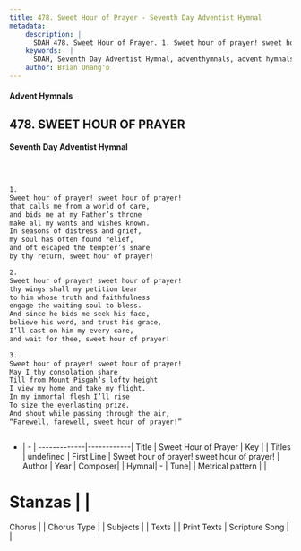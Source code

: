```yaml
---
title: 478. Sweet Hour of Prayer - Seventh Day Adventist Hymnal
metadata:
    description: |
      SDAH 478. Sweet Hour of Prayer. 1. Sweet hour of prayer! sweet hour of prayer! that calls me from a world of care, and bids me at my Father’s throne make all my wants and wishes known. In seasons of distress and grief, my soul has often found relief, and oft escaped the tempter’s snare by thy return, sweet hour of prayer!
    keywords:  |
      SDAH, Seventh Day Adventist Hymnal, adventhymnals, advent hymnals, Sweet Hour of Prayer, Sweet hour of prayer! sweet hour of prayer! 
    author: Brian Onang'o
---
```


#### Advent Hymnals
## 478. SWEET HOUR OF PRAYER
#### Seventh Day Adventist Hymnal

```txt



1.
Sweet hour of prayer! sweet hour of prayer!
that calls me from a world of care,
and bids me at my Father’s throne
make all my wants and wishes known.
In seasons of distress and grief,
my soul has often found relief,
and oft escaped the tempter’s snare
by thy return, sweet hour of prayer!

2.
Sweet hour of prayer! sweet hour of prayer!
thy wings shall my petition bear
to him whose truth and faithfulness
engage the waiting soul to bless.
And since he bids me seek his face,
believe his word, and trust his grace,
I’ll cast on him my every care,
and wait for thee, sweet hour of prayer!

3.
Sweet hour of prayer! sweet hour of prayer!
May I thy consolation share
Till from Mount Pisgah’s lofty height
I view my home and take my flight.
In my immortal flesh I’ll rise
To size the everlasting prize.
And shout while passing through the air,
“Farewell, farewell, sweet hour of prayer!”



```

- |   -  |
-------------|------------|
Title | Sweet Hour of Prayer |
Key |  |
Titles | undefined |
First Line | Sweet hour of prayer! sweet hour of prayer! |
Author | 
Year | 
Composer|  |
Hymnal|  - |
Tune|  |
Metrical pattern | |
# Stanzas |  |
Chorus |  |
Chorus Type |  |
Subjects |  |
Texts |  |
Print Texts | 
Scripture Song |  |
  
